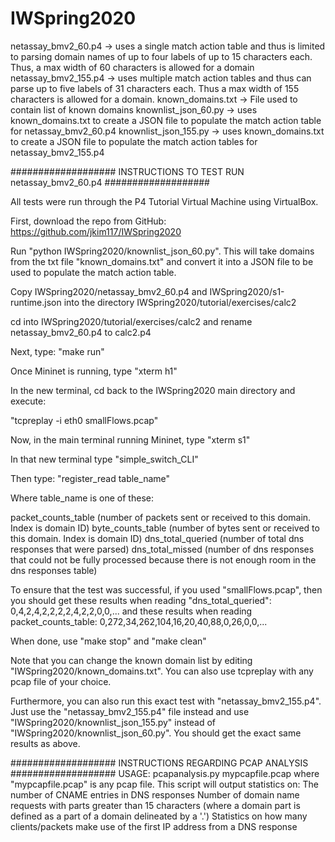 # IWSpring2020

netassay_bmv2_60.p4 -> uses a single match action table and thus is limited to parsing domain names of up to four labels of up to 15 characters each. Thus, a max width of 60 characters is allowed for a domain
netassay_bmv2_155.p4 -> uses multiple match action tables and thus can parse up to five labels of 31 characters each. Thus a max width of 155 characters is allowed for a domain.
known_domains.txt -> File used to contain list of known domains
knownlist_json_60.py -> uses known_domains.txt to create a JSON file to populate the match action table for netassay_bmv2_60.p4
knownlist_json_155.py -> uses known_domains.txt to create a JSON file to populate the match action tables for netassay_bmv2_155.p4

################### INSTRUCTIONS TO TEST RUN netassay_bmv2_60.p4 ###################

All tests were run through the P4 Tutorial Virtual Machine using VirtualBox.

First, download the repo from GitHub: https://github.com/jkim117/IWSpring2020

Run "python IWSpring2020/knownlist_json_60.py". This will take domains from the txt file "known_domains.txt" and convert it into a JSON file to be used to populate the match action table.

Copy IWSpring2020/netassay_bmv2_60.p4 and IWSpring2020/s1-runtime.json into the directory IWSpring2020/tutorial/exercises/calc2

cd into IWSpring2020/tutorial/exercises/calc2 and rename netassay_bmv2_60.p4 to calc2.p4

Next, type: "make run"

Once Mininet is running, type "xterm h1"

In the new terminal, cd back to the IWSpring2020 main directory and execute:

"tcpreplay -i eth0 smallFlows.pcap"

Now, in the main terminal running Mininet, type "xterm s1"

In that new terminal type "simple_switch_CLI"

Then type: "register_read table_name"

Where table_name is one of these:

packet_counts_table (number of packets sent or received to this domain. Index is domain ID)
byte_counts_table (number of bytes sent or received to this domain. Index is domain ID)
dns_total_queried (number of total dns responses that were parsed)
dns_total_missed (number of dns responses that could not be fully processed because there is not enough room in the dns responses table)

To ensure that the test was successful, if you used "smallFlows.pcap", then you should get these results when reading "dns_total_queried":
0,4,2,4,2,2,2,2,4,2,2,0,0,...
and these results when reading packet_counts_table:
0,272,34,262,104,16,20,40,88,0,26,0,0,...

When done, use "make stop" and "make clean"

Note that you can change the known domain list by editing "IWSpring2020/known_domains.txt". You can also use tcpreplay with any pcap file of your choice.

Furthermore, you can also run this exact test with "netassay_bmv2_155.p4". Just use the "netassay_bmv2_155.p4" file instead and use "IWSpring2020/knownlist_json_155.py" instead of "IWSpring2020/knownlist_json_60.py". You should
get the exact same results as above.

################### INSTRUCTIONS REGARDING PCAP ANALYSIS ###################
USAGE: pcapanalysis.py mypcapfile.pcap
where "mypcapfile.pcap" is any pcap file. This script will output statistics on:
The number of CNAME entries in DNS responses
Number of domain name requests with parts greater than 15 characters (where a domain part is defined as a part of a domain delineated by a '.')
Statistics on how many clients/packets make use of the first IP address from a DNS response
